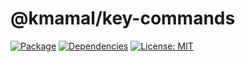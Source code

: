 # @kmamal/key-commands

[![Package](https://img.shields.io/npm/v/%2540kmamal%252Fkey-commands)](https://www.npmjs.com/package/@kmamal/key-commands)
[![Dependencies](https://img.shields.io/librariesio/release/npm/@kmamal/key-commands)](https://libraries.io/npm/@kmamal%2Fkey-commands)
[![License: MIT](https://img.shields.io/badge/License-MIT-yellow.svg)](https://opensource.org/licenses/MIT)
